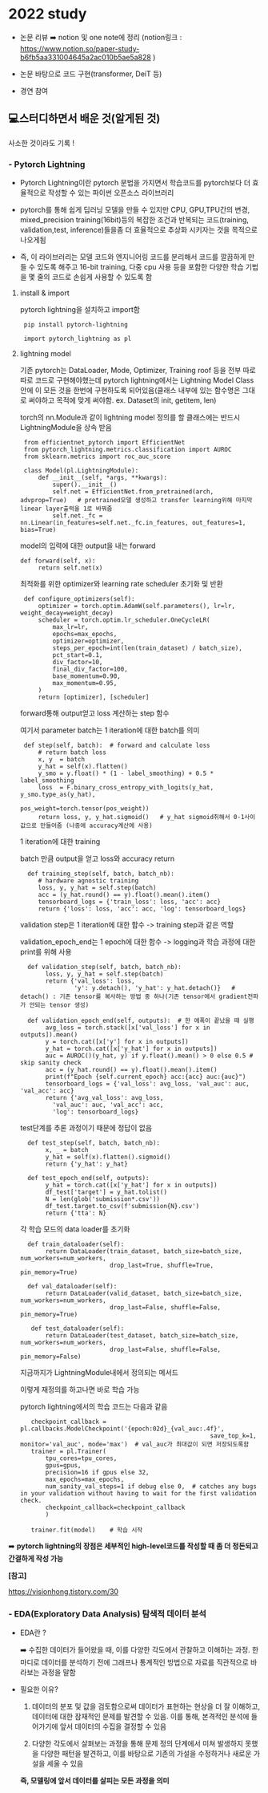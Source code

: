 # 2022 study

- 논문 리뷰 ➡️ notion 및 one note에 정리 (notion링크 : https://www.notion.so/paper-study-b6fb5aa331004645a2ac010b5ae5a828 )

- 논문 바탕으로 코드 구현(transformer, DeiT 등)

- 경연 참여

## 💻스터디하면서 배운 것(알게된 것) ## 

사소한 것이라도 기록 !

### - Pytorch Lightning

   - Pytorch Lightning이란 pytorch 문법을 가지면서 학습코드를 pytorch보다 더 효율적으로 작성할 수 있는 파이썬 오픈소스 라이브러리
   
   - pytorch를 통해 쉽게 딥러닝 모델을 만들 수 있지만 CPU, GPU,TPU간의 변경, mixed_precision training(16bit)등의 복잡한 조건과 반복되는 코드(training, validation,test, inference)들을좀 더 효율적으로 추상화 시키자는 것을 목적으로 나오게됨

  - 즉, 이 라이브러리는 모델 코드와 엔지니어링 코드를 분리해서 코드를 깔끔하게 만들 수 있도록 해주고 16-bit training, 다중 cpu 사용 등을 포함한 다양한 학습 기법을 몇 줄의 코드로 손쉽게 사용할 수 있도록 함

  1) install & import
    
     pytorch lightning을 설치하고 import함
     
          pip install pytorch-lightning

          import pytorch_lightning as pl
          
       
  2) lightning model
  
      기존 pytorch는 DataLoader, Mode, Optimizer, Training roof 등을 전부 따로따로 코드로 구현해야했는데 pytorch lightning에서는 Lightning Model Class 안에 이 모든 것을 한번에 구현하도록 되어있음(클래스 내부에 있는 함수명은 그대로 써야하고 목적에 맞게 써야함. ex. Dataset의 init, getitem, len)
      
      torch의 nn.Module과 같이 lightning model 정의를 할 클래스에는 반드시 LightningModule을 상속 받음
          
          from efficientnet_pytorch import EfficientNet
          from pytorch_lightning.metrics.classification import AUROC
          from sklearn.metrics import roc_auc_score

          class Model(pl.LightningModule):
              def __init__(self, *args, **kwargs):
                  super().__init__()
                  self.net = EfficientNet.from_pretrained(arch, advprop=True)   # pretrained모델 생성하고 transfer learning위해 마지막 linear layer출력을 1로 바꿔줌
                  self.net._fc = nn.Linear(in_features=self.net._fc.in_features, out_features=1, bias=True)
                  
                  
       model의 입력에 대한 output을 내는 forward
      
         def forward(self, x):
              return self.net(x)
                  
       최적화를 위한 optimizer와 learning rate scheduler 초기화 및 반환    
       
          def configure_optimizers(self):
              optimizer = torch.optim.AdamW(self.parameters(), lr=lr, weight_decay=weight_decay)
              scheduler = torch.optim.lr_scheduler.OneCycleLR(
                  max_lr=lr,
                  epochs=max_epochs,
                  optimizer=optimizer,
                  steps_per_epoch=int(len(train_dataset) / batch_size),
                  pct_start=0.1,
                  div_factor=10,
                  final_div_factor=100,
                  base_momentum=0.90,
                  max_momentum=0.95,
              )
              return [optimizer], [scheduler]       
  
       forward통해 output얻고 loss 계산하는 step 함수 
       
       여기서 parameter batch는 1 iteration에 대한 batch를 의미

          def step(self, batch):  # forward and calculate loss
              # return batch loss
              x, y  = batch
              y_hat = self(x).flatten()
              y_smo = y.float() * (1 - label_smoothing) + 0.5 * label_smoothing
              loss  = F.binary_cross_entropy_with_logits(y_hat, y_smo.type_as(y_hat),
                                                         pos_weight=torch.tensor(pos_weight))
              return loss, y, y_hat.sigmoid()   # y_hat sigmoid취해서 0-1사이 값으로 만들어줌 (나중에 accuracy계산에 사용)
  
        1 iteration에 대한 training
        
        batch 만큼 output을 얻고 loss와 accuracy return
        
           def training_step(self, batch, batch_nb):
              # hardware agnostic training
              loss, y, y_hat = self.step(batch)
              acc = (y_hat.round() == y).float().mean().item()
              tensorboard_logs = {'train_loss': loss, 'acc': acc}
              return {'loss': loss, 'acc': acc, 'log': tensorboard_logs}
  
        validation step은 1 iteration에 대한 함수 -> training step과 같은 역할
        
        validation_epoch_end는 1 epoch에 대한 함수  -> logging과 학습 과정에 대한 print를 위해 사용
        
        
           def validation_step(self, batch, batch_nb):
                loss, y, y_hat = self.step(batch)
                return {'val_loss': loss,
                        'y': y.detach(), 'y_hat': y_hat.detach()}   # detach() : 기존 tensor를 복사하는 방법 중 하나(기존 tensor에서 gradient전파가 안되는 tensor 생성)

           def validation_epoch_end(self, outputs):  # 한 에폭이 끝났을 때 실행
                avg_loss = torch.stack([x['val_loss'] for x in outputs]).mean()
                y = torch.cat([x['y'] for x in outputs])
                y_hat = torch.cat([x['y_hat'] for x in outputs])
                auc = AUROC()(y_hat, y) if y.float().mean() > 0 else 0.5 # skip sanity check
                acc = (y_hat.round() == y).float().mean().item()
                print(f"Epoch {self.current_epoch} acc:{acc} auc:{auc}")
                tensorboard_logs = {'val_loss': avg_loss, 'val_auc': auc, 'val_acc': acc}
                return {'avg_val_loss': avg_loss,
                  'val_auc': auc, 'val_acc': acc,
                  'log': tensorboard_logs} 
  
        test단계를 추론 과정이기 때문에 정답이 없음  
  
           def test_step(self, batch, batch_nb):
                x, _ = batch
                y_hat = self(x).flatten().sigmoid()
                return {'y_hat': y_hat}

           def test_epoch_end(self, outputs):
                y_hat = torch.cat([x['y_hat'] for x in outputs])
                df_test['target'] = y_hat.tolist()
                N = len(glob('submission*.csv'))
                df_test.target.to_csv(f'submission{N}.csv')
                return {'tta': N}  

        각 학습 모드의 data loader를 초기화  
        
           def train_dataloader(self):
                return DataLoader(train_dataset, batch_size=batch_size, num_workers=num_workers,
                                  drop_last=True, shuffle=True, pin_memory=True)

           def val_dataloader(self):
                return DataLoader(valid_dataset, batch_size=batch_size, num_workers=num_workers,
                                  drop_last=False, shuffle=False, pin_memory=True)

            def test_dataloader(self):
                return DataLoader(test_dataset, batch_size=batch_size, num_workers=num_workers,
                                  drop_last=False, shuffle=False, pin_memory=False)  

        지금까지가 LightningModule내에서 정의되는 메서드

        이렇게 재정의를 하고나면 바로 학습 가능
          
        pytorch lightning에서의 학습 코드는 다음과 같음
          
            checkpoint_callback = pl.callbacks.ModelCheckpoint('{epoch:02d}_{val_auc:.4f}',
                                                              save_top_k=1, monitor='val_auc', mode='max')  # val_auc가 최대값이 되면 저장되도록함                                                 
            trainer = pl.Trainer(
                tpu_cores=tpu_cores,
                gpus=gpus,
                precision=16 if gpus else 32,
                max_epochs=max_epochs,
                num_sanity_val_steps=1 if debug else 0,  # catches any bugs in your validation without having to wait for the first validation check. 
                checkpoint_callback=checkpoint_callback
                )

            trainer.fit(model)    # 학습 시작      
  
  ➡️ **pytorch lightning의 장점은 세부적인 high-level코드를 작성할 때 좀 더 정돈되고 간결하게 작성 가능**
  
  
   **[참고]**

   https://visionhong.tistory.com/30
   
### - EDA(Exploratory Data Analysis) 탐색적 데이터 분석

   - EDA란 ? 
   
      ➡️ 수집한 데이터가 들어왔을 때, 이를 다양한 각도에서 관찰하고 이해하는 과정. 한마디로 데이터를 분석하기 전에 그래프나 통계적인 방법으로 자료를 직관적으로 바라보는 과정을 말함
  
  - 필요한 이유? 

      1) 데이터의 분포 및 값을 검토함으로써 데이터가 표현하는 현상을 더 잘 이해하고, 데이터에 대한 잠재적인 문제를 발견할 수 있음. 이를 통해, 본격적인 분석에 들어가기에 앞서 데이터의 수집을 결정할 수 있음

      2) 다양한 각도에서 살펴보는 과정을 통해 문제 정의 단계에서 미쳐 발생하지 못했을 다양한 패턴을 발견하고, 이를 바탕으로 기존의 가설을 수정하거나 새로운 가설을 세울 수 있음

      **즉, 모델링에 앞서 데이터를 살피는 모든 과정을 의미**
